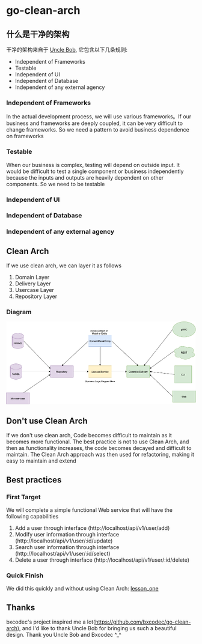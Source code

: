 # go-clean-arch

## 什么是干净的架构 
干净的架构来自于 [Uncle Bob](https://8thlight.com/blog/uncle-bob/2012/08/13/the-clean-architecture.html), 它包含以下几条规则:

- Independent of Frameworks
- Testable
- Independent of UI
- Independent of Database
- Independent of any external agency

### Independent of Frameworks
In the actual development process, we will use various frameworks。If our business and frameworks are deeply coupled, it can be very difficult to change frameworks. So we need a pattern to avoid business dependence on frameworks

### Testable
When our business is complex, testing will depend on outside input. It would be difficult to test a single component or business independently because the inputs and outputs are heavily dependent on other components. So we need to be testable

### Independent of UI


### Independent of Database


### Independent of any external agency

## Clean Arch
If we use clean arch, we can layer it as follows
1. Domain Layer
2. Delivery Layer
3. Usercase Layer
4. Repository Layer
### Diagram
![golang clean architecture](https://github.com/luoshanjie/go-clean-arch/raw/master/doc/clean-arch.png)



## Don't use Clean Arch
If we don't use clean arch, Code becomes difficult to maintain as it becomes more functional. The best practice is not to use Clean Arch, and then as functionality increases, the code becomes decayed and difficult to maintain. The Clean Arch approach was then used for refactoring, making it easy to maintain and extend  

## Best practices
### First Target
We will complete a simple functional Web service that will have the following capabilities
1. Add a user through interface (http://localhost/api/v1/user/add)
2. Modify user information through interface (http://localhost/api/v1/user/:id/update)
3. Search user information through interface (http://localhost/api/v1/user/:id/select)
4. Delete a user through interface (http://localhost/api/v1/user/:id/delete)

### Quick Finish
We did this quickly and without using Clean Arch: [lesson_one](https://github.com/luoshanjie/go-clean-arch/raw/main/lesson_one)


## Thanks
bxcodec's project inspired me a lot(https://github.com/bxcodec/go-clean-arch), and I'd like to thank Uncle Bob for bringing us such a beautiful design. Thank you Uncle Bob and Bxcodec ^_^
